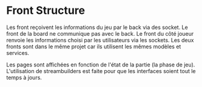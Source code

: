 # Front Structure

Les front reçoivent les informations du jeu par le back via des socket. Le front de la board ne communique pas avec le back.
Le front du côté joueur renvoie les informations choisi par les utilisateurs via les sockets.
Les deux fronts sont dans le même projet car ils utilisent les mêmes modèles et services.

Les pages sont affichées en fonction de l'état de la partie (la phase de jeu). L'utilisation de streambuilders est faite pour que les interfaces soient tout le temps à jours.